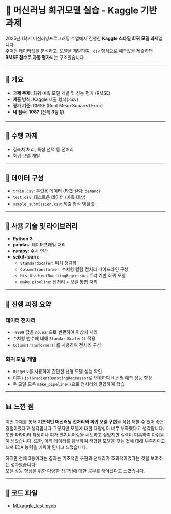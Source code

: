 # 🧪 머신러닝 회귀모델 실습 - Kaggle 기반 과제

2025년 1학기 머신러닝프로그래밍 수업에서 진행한 **Kaggle 스타일 회귀 모델 과제**입니다.  
주어진 데이터셋을 분석하고, 모델을 개발하여 `.csv` 형식으로 예측값을 제출하면 **RMSE 점수로 자동 평가**되는 구조였습니다.

---

## 📌 개요

- **과제 주제**: 회귀 예측 모델 개발 및 성능 평가 (RMSE)
- **제출 방식**: Kaggle 제출 형식(.csv)
- **평가 기준**: RMSE (Root Mean Squared Error)
- **내 점수**: **1087** (전체 **3등** 🎖️)

---

## 🔎 수행 과제

- 결측치 처리, 특성 선택 등 전처리
- 회귀 모델 개발

---

## 📁 데이터 구성

- `train.csv`: 훈련용 데이터 (타겟 컬럼: `demand`)
- `test.csv`: 테스트용 데이터 (예측 대상)
- `sample_submission.csv`: 제출 형식 템플릿

---

## 🔧 사용 기술 및 라이브러리

- **Python 3**
- **pandas**: 데이터프레임 처리
- **numpy**: 수치 연산
- **scikit-learn**:
  - `StandardScaler`: 피처 정규화
  - `ColumnTransformer`: 수치형 컬럼 전처리 파이프라인 구성
  - `HistGradientBoostingRegressor`: 트리 기반 회귀 모델
  - `make_pipeline`: 전처리 + 모델 통합 처리
 
---

## 📌 진행 과정 요약
### 데이터 전처리
- `-9999` 값을 `np.nan`으로 변환하여 이상치 처리
- 수치형 변수에 대해 `StandardScaler()` 적용
- `ColumnTransformer()`를 사용하여 전처리 구성

  
### 회귀 모델 개발
- `RidgeCV`를 사용하여 간단한 선형 모델 성능 확인
- 이후 `HistGradientBoostingRegressor`로 변경하여 비선형 예측 성능 향상
- 두 모델 모두 `make_pipeline()`으로 전처리와 결합하여 학습

---

## 📊 느낀 점

이번 과제를 통해 **기초적인 머신러닝 전처리와 회귀 모델 구현**을 직접 해볼 수 있어 좋은 경험이였다고 생각합니다
그렇지만 모델에 대한 다양성이 너무 부족했다고 생각합니다. 또한 파라미터 튜닝이나 피쳐 엔지니어링을 시도하고 싶었지만 실력이 미흡하여 아쉬움이 남았습니다.
또한, 아직 데이터를 탐색하여 적합한 모델을 찾는 것에 대해 부족하다고 느껴 EDA 능력을 키워야 된다고 느꼈습니다. 

하지만 전체 3등이라는 결과는 기초적인 구현과 전처리가 효과적이었다는 것을 보여주는 성과였습니다.  
모델 성능 향상을 위한 다양한 접근법에 대한 공부를 해야겠다고 느꼈습니다.

---

## 📎 코드 파일

- [MLkaggle_test.ipynb](./MLkaggle_test.ipynb)
